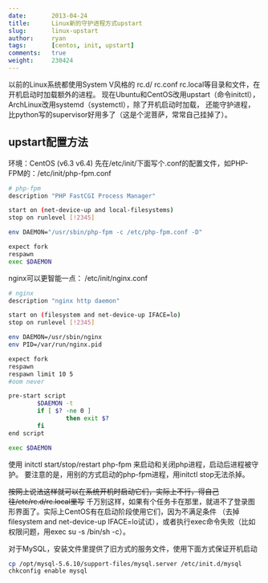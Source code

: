 ```yaml
---
date:       2013-04-24
title:      Linux新的守护进程方式upstart
slug:       linux-upstart
author:     ryan
tags:       [centos, init, upstart]
comments:   true
weight:     230424
---
```


以前的Linux系统都使用System V风格的 rc.d/ rc.conf rc.local等目录和文件，在开机启动时加载额外的进程。
现在Ubuntu和CentOS改用upstart（命令initctl），ArchLinux改用systemd（systemctl），除了开机启动时加载，
还能守护进程，比python写的supervisor好用多了（这是个泥菩萨，常常自己挂掉了）。

## upstart配置方法
环境：CentOS (v6.3 v6.4)
先在/etc/init/下面写个.conf的配置文件，如PHP-FPM的：/etc/init/php-fpm.conf

```bash
# php-fpm
description "PHP FastCGI Process Manager"

start on (net-device-up and local-filesystems)
stop on runlevel [!2345]

env DAEMON="/usr/sbin/php-fpm -c /etc/php-fpm.conf -D"

expect fork
respawn
exec $DAEMON
```

nginx可以更智能一点： /etc/init/nginx.conf

```bash
# nginx
description "nginx http daemon"

start on (filesystem and net-device-up IFACE=lo)
stop on runlevel [!2345]

env DAEMON=/usr/sbin/nginx
env PID=/var/run/nginx.pid

expect fork
respawn
respawn limit 10 5
#oom never

pre-start script
        $DAEMON -t
        if [ $? -ne 0 ]
                then exit $?
        fi
end script

exec $DAEMON
```

使用 initctl start/stop/restart php-fpm 来启动和关闭php进程，启动后进程被守护。
要注意的是，用别的方式启动的php-fpm进程，用initctl stop无法杀掉。

<s>按网上说法这样就可以在系统开机时启动它们，实际上不行，得自己往/etc/rc.d/rc.local里写</s>
千万别这样，如果有个任务卡在那里，就进不了登录图形界面了。实际上CentOS有在启动阶段使用它们，因为不满足条件
（去掉filesystem and net-device-up IFACE=lo试试），或者执行exec命令失败（比如权限问题，用exec su -s /bin/sh -c）。

对于MySQL，安装文件里提供了旧方式的服务文件，使用下面方式保证开机启动

```bash
cp /opt/mysql-5.6.10/support-files/mysql.server /etc/init.d/mysql
chkconfig enable mysql
```
